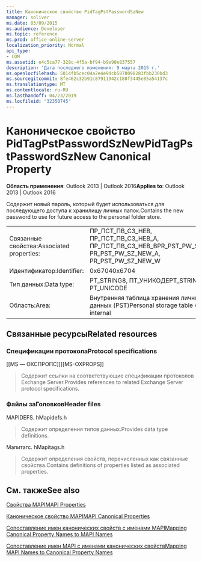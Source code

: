 ```yaml
---
title: Каноническое свойство PidTagPstPasswordSzNew
manager: soliver
ms.date: 03/09/2015
ms.audience: Developer
ms.topic: reference
ms.prod: office-online-server
localization_priority: Normal
api_type:
- COM
ms.assetid: e4c5ca77-328c-4f5a-bf94-b9e90e837557
description: 'Дата последнего изменения: 9 марта 2015 г.'
ms.openlocfilehash: 5014fb5cec04a2e4e9dcb5878098283fbb230bd3
ms.sourcegitcommit: 8fe462c32b91c87911942c188f3445e85a54137c
ms.translationtype: MT
ms.contentlocale: ru-RU
ms.lasthandoff: 04/23/2019
ms.locfileid: "32350745"
---
```

# <a name="pidtagpstpasswordsznew-canonical-property"></a><span data-ttu-id="eb7c0-103">Каноническое свойство PidTagPstPasswordSzNew</span><span class="sxs-lookup"><span data-stu-id="eb7c0-103">PidTagPstPasswordSzNew Canonical Property</span></span>

  
  
<span data-ttu-id="eb7c0-104">**Область применения**: Outlook 2013 | Outlook 2016</span><span class="sxs-lookup"><span data-stu-id="eb7c0-104">**Applies to**: Outlook 2013 | Outlook 2016</span></span> 
  
<span data-ttu-id="eb7c0-105">Содержит новый пароль, который будет использоваться для последующего доступа к хранилищу личных папок.</span><span class="sxs-lookup"><span data-stu-id="eb7c0-105">Contains the new password to use for future access to the personal folder store.</span></span>
  
|||
|:-----|:-----|
|<span data-ttu-id="eb7c0-106">Связанные свойства:</span><span class="sxs-lookup"><span data-stu-id="eb7c0-106">Associated properties:</span></span>  <br/> |<span data-ttu-id="eb7c0-107">ПР_ПСТ_ПВ_СЗ_НЕВ, ПР_ПСТ_ПВ_СЗ_НЕВ_А, ПР_ПСТ_ПВ_СЗ_НЕВ_В</span><span class="sxs-lookup"><span data-stu-id="eb7c0-107">PR_PST_PW_SZ_NEW, PR_PST_PW_SZ_NEW_A, PR_PST_PW_SZ_NEW_W</span></span>  <br/> |
|<span data-ttu-id="eb7c0-108">Идентификатор:</span><span class="sxs-lookup"><span data-stu-id="eb7c0-108">Identifier:</span></span>  <br/> |<span data-ttu-id="eb7c0-109">0x6704</span><span class="sxs-lookup"><span data-stu-id="eb7c0-109">0x6704</span></span>  <br/> |
|<span data-ttu-id="eb7c0-110">Тип данных:</span><span class="sxs-lookup"><span data-stu-id="eb7c0-110">Data type:</span></span>  <br/> |<span data-ttu-id="eb7c0-111">PT_STRING8, ПТ_УНИКОДЕ</span><span class="sxs-lookup"><span data-stu-id="eb7c0-111">PT_STRING8, PT_UNICODE</span></span>  <br/> |
|<span data-ttu-id="eb7c0-112">Область:</span><span class="sxs-lookup"><span data-stu-id="eb7c0-112">Area:</span></span>  <br/> |<span data-ttu-id="eb7c0-113">Внутренняя таблица хранения личных данных (PST)</span><span class="sxs-lookup"><span data-stu-id="eb7c0-113">Personal storage table (.pst) internal</span></span>  <br/> |
   
## <a name="related-resources"></a><span data-ttu-id="eb7c0-114">Связанные ресурсы</span><span class="sxs-lookup"><span data-stu-id="eb7c0-114">Related resources</span></span>

### <a name="protocol-specifications"></a><span data-ttu-id="eb7c0-115">Спецификации протокола</span><span class="sxs-lookup"><span data-stu-id="eb7c0-115">Protocol specifications</span></span>

<span data-ttu-id="eb7c0-116">[[MS — ОКСПРОПС]]</span><span class="sxs-lookup"><span data-stu-id="eb7c0-116">[[MS-OXPROPS]]</span></span> 
  
> <span data-ttu-id="eb7c0-117">Содержит ссылки на соответствующие спецификации протоколов Exchange Server.</span><span class="sxs-lookup"><span data-stu-id="eb7c0-117">Provides references to related Exchange Server protocol specifications.</span></span>
    
### <a name="header-files"></a><span data-ttu-id="eb7c0-118">Файлы заГоловков</span><span class="sxs-lookup"><span data-stu-id="eb7c0-118">Header files</span></span>

<span data-ttu-id="eb7c0-119">MAPIDEFS. h</span><span class="sxs-lookup"><span data-stu-id="eb7c0-119">Mapidefs.h</span></span>
  
> <span data-ttu-id="eb7c0-120">Содержит определения типов данных.</span><span class="sxs-lookup"><span data-stu-id="eb7c0-120">Provides data type definitions.</span></span>
    
<span data-ttu-id="eb7c0-121">Мапитагс. h</span><span class="sxs-lookup"><span data-stu-id="eb7c0-121">Mapitags.h</span></span>
  
> <span data-ttu-id="eb7c0-122">Содержит определения свойств, перечисленных как связанные свойства.</span><span class="sxs-lookup"><span data-stu-id="eb7c0-122">Contains definitions of properties listed as associated properties.</span></span>
    
## <a name="see-also"></a><span data-ttu-id="eb7c0-123">См. также</span><span class="sxs-lookup"><span data-stu-id="eb7c0-123">See also</span></span>



[<span data-ttu-id="eb7c0-124">Свойства MAPI</span><span class="sxs-lookup"><span data-stu-id="eb7c0-124">MAPI Properties</span></span>](mapi-properties.md)
  
[<span data-ttu-id="eb7c0-125">Каноническое свойство MAPI</span><span class="sxs-lookup"><span data-stu-id="eb7c0-125">MAPI Canonical Properties</span></span>](mapi-canonical-properties.md)
  
[<span data-ttu-id="eb7c0-126">Сопоставление имен канонических свойств с именами MAPI</span><span class="sxs-lookup"><span data-stu-id="eb7c0-126">Mapping Canonical Property Names to MAPI Names</span></span>](mapping-canonical-property-names-to-mapi-names.md)
  
[<span data-ttu-id="eb7c0-127">Сопоставление имен MAPI с именами канонических свойств</span><span class="sxs-lookup"><span data-stu-id="eb7c0-127">Mapping MAPI Names to Canonical Property Names</span></span>](mapping-mapi-names-to-canonical-property-names.md)

